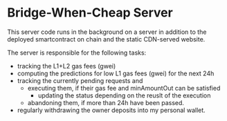 # Bridge-When-Cheap Server

This server code runs in the background on a server in addition to the deployed smartcontract on chain and the static CDN-served website.

The server is responsible for the following tasks:
  * tracking the L1+L2 gas fees (gwei)
  * computing the predictions for low L1 gas fees (gwei) for the next 24h
  * tracking the currently pending requests and
    * executing them, if their gas fee and minAmountOut can be satisfied
      * updating the status depending on the reuslt of the execution
    * abandoning them, if more than 24h have been passed.
  * regularly withdrawing the owner deposits into my personal wallet.